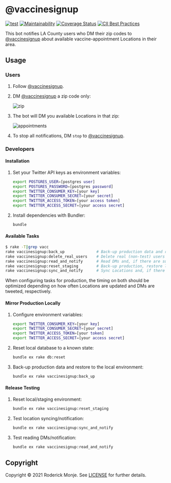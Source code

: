 # @vaccinesignup

[![test](https://github.com/ivanoblomov/vaccinesignup/actions/workflows/test.yml/badge.svg)](https://github.com/ivanoblomov/vaccinesignup/actions/workflows/test.yml)
[![Maintainability](https://api.codeclimate.com/v1/badges/4f55414b773a983912b5/maintainability)](https://codeclimate.com/github/ivanoblomov/vaccinesignup/maintainability)
[![Coverage Status](https://coveralls.io/repos/github/ivanoblomov/vaccinesignup/badge.svg?branch=main&kill_cache=1)](https://coveralls.io/github/ivanoblomov/vaccinesignup?branch=main)
[![CII Best Practices](https://bestpractices.coreinfrastructure.org/projects/5405/badge)](https://bestpractices.coreinfrastructure.org/projects/5405)

This bot notifies LA County users who DM their zip codes to [@vaccinesignup](https://twitter.com/vaccinesignup/) about available vaccine-appointment Locations in their area.

## Usage

### Users

1. Follow [@vaccinesignup](https://twitter.com/vaccinesignup/).

2. DM [@vaccinesignup](https://twitter.com/vaccinesignup/) a zip code only:

   ![zip](https://user-images.githubusercontent.com/113809/111058905-b2b68e00-845f-11eb-99d1-3aa0b4adcaad.png)

3. The bot will DM you available Locations in that zip:

   ![appointments](https://user-images.githubusercontent.com/113809/111059071-bc8cc100-8460-11eb-9148-74998844b8e9.png)

4. To stop all notifications, DM `stop` to [@vaccinesignup](https://twitter.com/vaccinesignup/).

### Developers

#### Installation

1. Set your Twitter API keys as environment variables:

    ```bash
    export POSTGRES_USER=[postgres user]
    export POSTGRES_PASSWORD=[postgres password]
    export TWITTER_CONSUMER_KEY=[your key]
    export TWITTER_CONSUMER_SECRET=[your secret]
    export TWITTER_ACCESS_TOKEN=[your access token]
    export TWITTER_ACCESS_SECRET=[your access secret]
    ```

2. Install dependencies with Bundler:

    ```ruby
    bundle
    ```

#### Available Tasks

```bash
$ rake -T|grep vacc
rake vaccinesignup:back_up              # Back-up production data and restore to the local environment
rake vaccinesignup:delete_real_users    # Delete real (non-test) users from development environment
rake vaccinesignup:read_and_notify      # Read DMs and, if there are subscribed zip codes, notify users
rake vaccinesignup:reset_staging        # Back-up production, restore locally, and delete real users for testing
rake vaccinesignup:sync_and_notify      # Sync Locations and, if there are changes, notify users
```
When configuring tasks for production, the timing on both should be optimized depending on how often Locations are updated and DMs are tweeted, respectively.

#### Mirror Production Locally

1. Configure environment variables:
    ```bash
    export TWITTER_CONSUMER_KEY=[your key]
    export TWITTER_CONSUMER_SECRET=[your secret]
    export TWITTER_ACCESS_TOKEN=[your token]
    export TWITTER_ACCESS_SECRET=[your access secret]
    ```
2. Reset local database to a known state:
    ```bash
    bundle ex rake db:reset
    ```
3. Back-up production data and restore to the local environment:
    ```bash
    bundle ex rake vaccinesignup:back_up
    ```

#### Release Testing

1. Reset local/staging environment:
    ```bash
    bundle ex rake vaccinesignup:reset_staging
    ```
2. Test location syncing/notification:
    ```bash
    bundle ex rake vaccinesignup:sync_and_notify
    ```
3. Test reading DMs/notification:
    ```bash
    bundle ex rake vaccinesignup:read_and_notify
    ```

## Copyright

Copyright © 2021 Roderick Monje. See [LICENSE](LICENSE) for further details.
